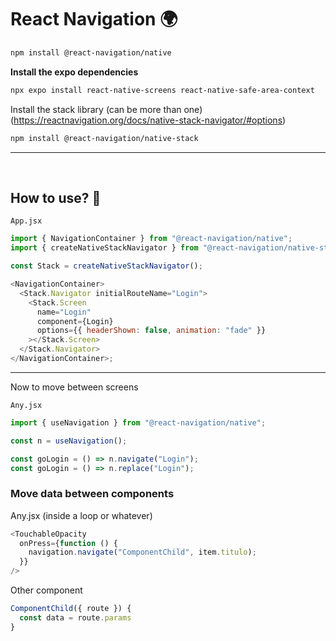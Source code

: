# React Navigation 🌍

```bash
npm install @react-navigation/native
```

**Install the expo dependencies**

```bash
npx expo install react-native-screens react-native-safe-area-context
```

Install the stack library (can be more than one) (https://reactnavigation.org/docs/native-stack-navigator/#options)

```bash
npm install @react-navigation/native-stack
```

---

<br>

## How to use? 🤔

    App.jsx

```js
import { NavigationContainer } from "@react-navigation/native";
import { createNativeStackNavigator } from "@react-navigation/native-stack";

const Stack = createNativeStackNavigator();

<NavigationContainer>
  <Stack.Navigator initialRouteName="Login">
    <Stack.Screen
      name="Login"
      component={Login}
      options={{ headerShown: false, animation: "fade" }}
    ></Stack.Screen>
  </Stack.Navigator>
</NavigationContainer>;
```

---

Now to move between screens

    Any.jsx

```js
import { useNavigation } from "@react-navigation/native";

const n = useNavigation();

const goLogin = () => n.navigate("Login");
const goLogin = () => n.replace("Login");
```

### Move data between components

Any.jsx (inside a loop or whatever)

```js
<TouchableOpacity
  onPress={function () {
    navigation.navigate("ComponentChild", item.titulo);
  }}
/>
```

Other component

```js
ComponentChild({ route }) {
  const data = route.params
}
```
